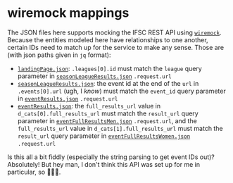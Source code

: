 # wiremock mappings

The JSON files here supports mocking the IFSC REST API using [`wiremock`].
Because the entities modeled here have relationships to one another,
certain IDs need to match up for the service to make any sense. Those are (with json paths given in `jq` format):

- [`landingPage.json`]: `.leagues[0].id` must match the `league` query parameter in [`seasonLeagueResults.json`] `.request.url`
- [`seasonLeagueResults.json`]: the event id at the end of the `url` in `.events[0].url`  (ugh, I _know_) must match the `event_id` query parameter in [`eventResults.json`] `.request.url`
- [`eventResults.json`]: the `full_results_url` value in `d_cats[0].full_results_url` must match the `result_url` query parameter in [`eventFullResultsMen.json`] `.request.url`, and the `full_results_url` value in `d_cats[1].full_results_url` must match the `result_url` query parameter in [`eventFullResultsWomen.json`] `.request.url`

Is this all a bit fiddly (especially the string parsing to get event IDs out)? Absolutely! But hey man, I don't think this API was set up for me in particular, so 🤷🏻‍♂️.

[`wiremock`]: https://wiremock.org/
[`landingPage.json`]: ./landingPage.json
[`seasonLeagueResults.json`]: ./seasonLeagueResults.json
[`eventResults.json`]: ./eventResults.json
[`eventFullResultsMen.json`]: ./eventFullResultsMen.json
[`eventFullResultsWomen.json`]: ./eventFullResultsWomen.json
